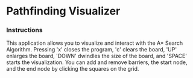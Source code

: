 # Pathfinding Visualizer

### Instructions
This application allows you to visualize and interact with the A* Search Algorithm. Pressing 'x' closes the program, 'c' clears the board, 'UP' enlarges the board, 'DOWN' dwindles the size of the board, and 'SPACE' starts the visualization. You can add and remove barriers, the start node, and the end node by clicking the squares on the grid.
